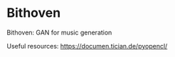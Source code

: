 # Bithoven

Bithoven: GAN for music generation


Useful resources:
https://documen.tician.de/pyopencl/
